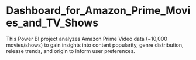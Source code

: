 # Dashboard_for_Amazon_Prime_Movies_and_TV_Shows
This Power BI project analyzes Amazon Prime Video data (~10,000 movies/shows) to gain insights into content popularity, genre distribution, release trends, and origin to inform user preferences.
